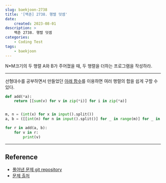```yaml
---
slug: baekjoon-2738
title: '[백준] 2738. 행렬 덧셈'
date:
    created: 2023-08-01
description: >
    백준 2738. 행렬 덧셈
categories:
    - Coding Test
tags:
    - baekjoon
---
```


N*M크기의 두 행렬 A와 B가 주어졌을 때, 두 행렬을 더하는 프로그램을 작성하라.  

<!-- more -->

---

선형대수를 공부하면서 만들었던 [아래 함수](./2022-05-01-linear_algebra_vector_scalar.md/#덧셈과-뺄셈)를 이용하면 여러 행렬의 합을 쉽게 구할 수 있다.  

```python
def add(*a):
    return [[sum(v) for v in zip(*i)] for i in zip(*a)]


m, n = (int(x) for x in input().split())
a, b = ([[int(n) for n in input().split()] for _ in range(m)] for _ in range(2))

for r in add(a, b):
    for v in r:
        print(v)
```

---
## Reference
- [풀어낸 문제 git repository](https://github.com/djccnt15/coding_test)
- [문제 출처](https://www.acmicpc.net/problem/2738)
